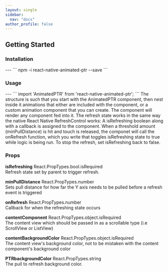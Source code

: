 ```yaml
---
layout: single
sidebar:
  nav: "docs"
author_profile: false
---
```

<h2>Getting Started</h2>

<h3>Installation</h3>
---
```
npm -i react-native-animated-ptr --save
```

<h3>Usage</h3>
---
```
import 'AnimatedPTR' from 'react-native-animated-ptr';
```
The structure is such that you start with the AnimatedPTR component, then nest inside it animations that either are included with the component, or a custom animation component that you can create.  The component will render any component fed into it.  The refresh state works in the same way the native React Native RefreshControl works:  A isRefreshing boolean along with a callback is assigned to the component.  When a threshold amount (minPullDistance) is hit and touch is released, the componet will call the onRefresh function, which you write that toggles isRefreshing state to true while logic is being run.  To stop the refresh, set isRefreshing back to false.

<h3>Props</h3>
<p class="notice">
<strong>isRefreshing</strong> React.PropTypes.bool.isRequired<br>
Refresh state set by parent to trigger refresh.
</p>
<p class="notice--info">
<strong>minPullDistance</strong> React.PropTypes.number<br>
Sets pull distance for how far the Y axis needs to be pulled before a refresh event is triggered
</p>
<strong>onRefresh</strong> React.PropTypes.number<br>
Callback for when the refreshing state occurs
</p>
<p class="notice--info">
<strong>contentComponent</strong> React.PropTypes.object.isRequired<br>
The content view which should be passed in as a scrollable type (i.e ScrollView or ListView)
</p>
<strong>contentBackgroundColor</strong> React.PropTypes.object.isRequired<br>
The content view's background color, not to be mistaken with the content component's background color
</p>
<p class="notice--info">
<strong>PTRbackgroundColor</strong> React.PropTypes.string<br>
The pull to refresh background color.
</p>
